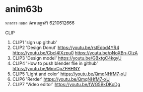 # anim63b

นางสาว กชมล อัครเบญจสิริ 6210612666

CLIP
1. CLIP1 'sign up github'
2. CLIP2 'Design Donut' https://youtu.be/rstEdod4YR4 https://youtu.be/CbcI4IXzpu0 https://youtu.be/pNoXBn-OlzA
3. CLIP3 'Design model' https://youtu.be/GBxtgC4kgyU
4. CLIP4 'How to push blender flie in github' https://youtu.be/MmrCpZFHHNY
5. CLIP5 'Light and color' https://youtu.be/QmqNHfM7-xU
6. CLIP6 'Rerder' https://youtu.be/QmqNHfM7-xU
7. CLIP7 'Video editor' https://youtu.be/fWG5BkDKoDg
